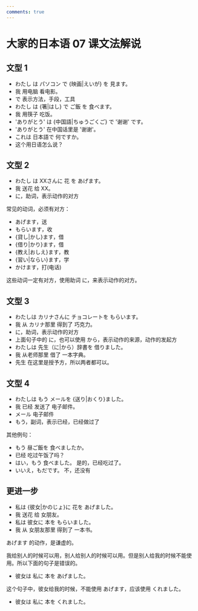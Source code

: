 ```yaml
---
comments: true
---
```


# 大家的日本语 07 课文法解说

## 文型 1

- わたし は パソコン で {映画|えいが} を 見ます。
- 我 用电脑 看电影。
- で 表示方法，手段，工具
- わたし は {箸|はし} で ご飯 を 食べます。
- 我 用筷子 吃饭。
- 'ありがとう' は {中国語|ちゅうごくご} で '谢谢' です。
- 'ありがとう' 在中国话里是 '谢谢'。
- これは 日本語で 何ですか。
- 这个用日语怎么说？

## 文型 2

- わたし は XXさんに 花 を あげます。
- 我 送花 给 XX。
- に，助词，表示动作的对方

常见的动词，必须有对方：

- あげます，送
- もらいます，收
- {貸し|かし}ます，借
- {借り|かり}ます，借
- {教え|おしえ}ます，教
- {習い|ならい}ます，学
- かけます，打(电话)

这些动词一定有对方，使用助词 に，来表示动作的对方。

## 文型 3

- わたしは カリナさんに チョコレートを もらいます。
- 我 从 カリナ那里 得到了 巧克力。
- に，助词，表示动作的对方
- 上面句子中的 に，也可以使用 から，表示动作的来源，动作的发起方
- わたしは 先生（に|から）辞書を 借りました。
- 我 从老师那里 借了 一本字典。
- 先生 在这里是授予方，所以两者都可以。

## 文型 4

- わたしは もう メールを {送り|おくり}ました。
- 我 已经 发送了 电子邮件。
- メール  电子邮件
- もう，副词，表示已经，已经做过了

其他例句：

- もう 昼ご飯を 食べましたか。
- 已经 吃过午饭了吗？
- はい，もう 食べました。  是的，已经吃过了。
- いいえ，もだです。  不，还没有

## 更进一步

- 私は {彼女|かのじょ}に 花を あげました。
- 我 送花 给 女朋友。
- 私は 彼女に 本を もらいました。
- 我 从 女朋友那里 得到了 一本书。

あげます 的动作，是谦虚的。

我给别人的时候可以用，别人给别人的时候可以用。但是别人给我的时候不能使用。所以下面的句子是错误的。

- 彼女は 私に 本を あげました。

这个句子中，彼女给我的时候，不能使用 あげます，应该使用 くれました。

- 彼女は 私に 本を くれました。

